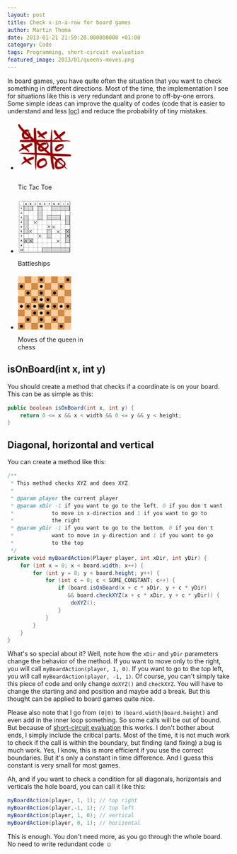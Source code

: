 ```yaml
---
layout: post
title: Check x-in-a-row for board games
author: Martin Thoma
date: 2013-01-21 21:59:28.000000000 +01:00
category: Code
tags: Programming, short-circuit evaluation
featured_image: 2013/01/queens-moves.png
---
```

In board games, you have quite often the situation that you want to check something in different directions. Most of the time, the implementation I see for situations like this is very redundant and prone to off-by-one errors. Some simple ideas can improve the quality of codes (code that is easier to understand and less <abbr title="lines of code">loc</abbr>) and reduce the probability of tiny mistakes.

<ul class="gallery mw-gallery-traditional">
   <li class="gallerybox" style="width: 155px">
      <div style="width: 155px">
         <div class="thumb" style="width: 150px;">
            <div style="margin:21px auto;height: 113px;line-height: 150px;">
               <a href="../images/2013/01/tic-tac-toe.png" class="image">
                  <img src="../images/2013/01/tic-tac-toe.png" alt="Tic Tac Toe" style="max-width: 120px; max-height: 120px;">
               </a>
            </div>
         </div>
         <div class="gallerytext">Tic Tac Toe</div>
      </div>
   </li>
   <li class="gallerybox" style="width: 155px">
      <div style="width: 155px">
         <div class="thumb" style="width: 150px;">
            <div style="margin:21px auto;height: 113px;line-height: 150px;">
               <a href="../images/2013/01/battleships.png" class="image">
                  <img src="../images/2013/01/battleships.png" alt="Battleships" style="max-width: 120px; max-height: 120px;">
               </a>
            </div>
         </div>
         <div class="gallerytext">Battleships</div>
      </div>
   </li>
   <li class="gallerybox" style="width: 155px">
      <div style="width: 155px">
         <div class="thumb" style="width: 150px;">
            <div style="margin:21px auto;height: 113px;line-height: 150px;">
               <a href="../images/2013/01/queens-moves.png" class="image">
                  <img src="../images/2013/01/queens-moves.png" alt="Moves of the queen in chess" style="max-width: 120px; max-height: 120px;">
               </a>
            </div>
         </div>
         <div class="gallerytext">Moves of the queen in chess</div>
      </div>
   </li>
</ul>

<h2>isOnBoard(int x, int y)</h2>
You should create a method that checks if a coordinate is on your board. This can be as simple as this:

```java
public boolean isOnBoard(int x, int y) {
    return 0 <= x && x < width && 0 <= y && y < height;
}
```

<h2>Diagonal, horizontal and vertical</h2>
You can create a method like this:

```java
/**
 * This method checks XYZ and does XYZ.
 *
 * @param player the current player
 * @param xDir -1 if you want to go to the left, 0 if you don't want
 *            to move in x-direction and 1 if you want to go to
 *            the right
 * @param yDir -1 if you want to go to the bottom, 0 if you don't
 *            want to move in y-direction and 1 if you want to go
 *            to the top
 */
private void myBoardAction(Player player, int xDir, int yDir) {
    for (int x = 0; x < board.width; x++) {
        for (int y = 0; y < board.height; y++) {
            for (int c = 0; c < SOME_CONSTANT; c++) {
                if (board.isOnBoard(x + c * xDir, y + c * yDir)
                   && board.checkXYZ(x + c * xDir, y + c * yDir)) {
                    doXYZ();
                }
            }
        }
    }
}
```

What's so special about it? Well, note how the `xDir` and `yDir` parameters change the behavior of the method. If you want to move only to the right, you will call `myBoardAction(player, 1, 0)`. If you want to go to the top left, you will call `myBoardAction(player, -1, 1)`. Of course, you can't simply take this piece of code and only change `doXYZ()` and `checkXYZ`. You will have to change the starting and and position and maybe add a break. But this thought can be applied to board games quite nice.

Please also note that I go from <code>(0|0)</code> to <code>(board.width|board.height)</code> and even add in the inner loop something. So some calls will be out of bound. But because of <a href="http://en.wikipedia.org/wiki/Short-circuit_evaluation">short-circuit evaluation</a> this works. I don't bother about ends, I simply include the critical parts. Most of the time, it is not much work to check if the call is within the boundary, but finding (and fixing) a bug is much work. Yes, I know, this is more efficient if you use the correct boundaries. But it's only a constant in time difference. And I guess this constant is very small for most games.

Ah, and if you want to check a condition for all diagonals, horizontals and verticals the hole board, you can call it like this:

```java
myBoardAction(player, 1, 1); // top right
myBoardAction(player,-1, 1); // top left
myBoardAction(player, 1, 0); // vertical
myBoardAction(player, 0, 1); // horizontal
```

This is enough. You don't need more, as you go through the whole board.
No need to write redundant code ☺
